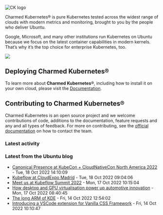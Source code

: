 ![CK logo](https://assets.ubuntu.com/v1/e6cd15f7-Charmed+Kubernetes_RGB_2022.svg)

Charmed Kubernetes® is pure Kubernetes tested across the widest range of clouds with modern metrics and monitoring, brought to you by the people who deliver Ubuntu.

Google, Microsoft, and many other institutions run Kubernetes on Ubuntu because we focus on the latest container capabilities in modern kernels. That’s why it’s the top choice for enterprise Kubernetes, too.

![](https://assets.ubuntu.com/v1/843c77b6-juju-at-a-glace.svg)

## Deploying Charmed Kubernetes®

To learn more about **Charmed Kubernetes**®, including how to install it on your own cloud, please visit the [Documentation][docs].

## Contributing to Charmed Kubernetes®

Charmed Kubernetes is an open source project and we welcome contributions of code, additions to the documentation, feature requests and any and all types of
feedback. For more on contributing, see the [official documentation][get-in-touch] on how to contact the team.

<!-- LINKS -->
[docs]: https://ubuntu.com/kubernetes/docs
[get-in-touch]: https://ubuntu.com/kubernetes/docs/get-in-touch

### Latest activity

<!-- activity starts -->

<!-- activity ends -->

### Latest from the Ubuntu blog

<!-- blog starts -->
* [Canonical Presence at KubeCon + CloudNativeCon North America 2022](https://ubuntu.com//blog/canonical-presence-at-kubecon-cloudnativecon-north-america-2022) - Tue, 18 Oct 2022 14:10:09 
* [Kubeflow at CloudExpo Madrid](https://ubuntu.com//blog/kubeflow-cloudexpo-madrid) - Tue, 18 Oct 2022 09:04:06 
* [Meet us at Kubeflow Summit 2022](https://ubuntu.com//blog/meet-us-at-kubeflow-summit-2022) - Mon, 17 Oct 2022 10:15:04 
* [How desktop and GPU virtualisation power up automotive innovation](https://ubuntu.com//blog/how-desktop-and-gpu-virtualisation-power-up-automotive-innovation) - Mon, 17 Oct 2022 08:40:45 
* [The long ARM of KDE](https://ubuntu.com//blog/the-long-arm-of-kde) - Fri, 14 Oct 2022 12:54:02 
* [Introducing a VSCode extension for Vanilla CSS Framework](https://ubuntu.com//blog/introducing-a-vscode-extension-for-vanilla-css-framework) - Fri, 14 Oct 2022 10:10:47 
<!-- blog ends -->
